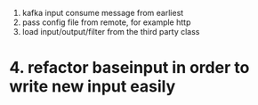 1. kafka input consume message from earliest
2. pass config file from remote, for example http
3. load input/output/filter from the third party class
# 4. refactor baseinput in order to write new input easily

